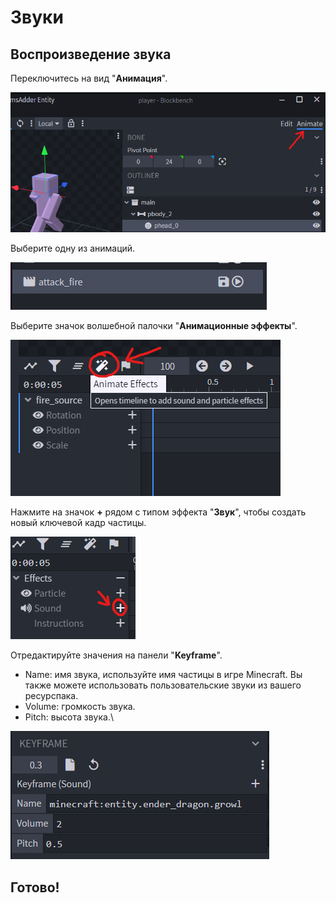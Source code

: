 # Звуки

## Воспроизведение звука

Переключитесь на вид "**Анимация**".

![](<../../../.gitbook/assets/image (75) (1).png>)

Выберите одну из анимаций.

![](<../../../.gitbook/assets/image (92) (1) (1).png>)

Выберите значок волшебной палочки "**Анимационные эффекты**".

![](<../../../.gitbook/assets/image (44) (1).png>)

Нажмите на значок **+** рядом с типом эффекта "**Звук**", чтобы создать новый ключевой кадр частицы.

![](<../../../.gitbook/assets/image (76) (1) (1).png>)

Отредактируйте значения на панели "**Keyframe**".

* Name: имя звука, используйте имя частицы в игре Minecraft. Вы также можете использовать пользовательские звуки из вашего ресурспака.
* Volume: громкость звука.
* Pitch: высота звука.\


![](<../../../.gitbook/assets/image (87).png>)

## Готово!

